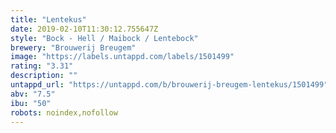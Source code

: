 ```yaml
---
title: "Lentekus"
date: 2019-02-10T11:30:12.755647Z
style: "Bock - Hell / Maibock / Lentebock"
brewery: "Brouwerij Breugem"
image: "https://labels.untappd.com/labels/1501499"
rating: "3.31"
description: ""
untappd_url: "https://untappd.com/b/brouwerij-breugem-lentekus/1501499"
abv: "7.5"
ibu: "50"
robots: noindex,nofollow
---
```

